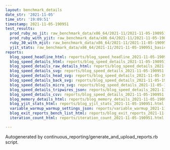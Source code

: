 ```yaml
---
layout: benchmark_details
date_str: '2021-11-05'
time_str: '19:09:51'
timestamp: 2021-11-05-190951
test_results:
  prod_ruby_no_jit: raw_benchmark_data/x86_64/2021-11/2021-11-05-190951_basic_benchmark_prod_ruby_no_jit.json
  prod_ruby_with_yjit: raw_benchmark_data/x86_64/2021-11/2021-11-05-190951_basic_benchmark_prod_ruby_with_yjit.json
  ruby_30_with_mjit: raw_benchmark_data/x86_64/2021-11/2021-11-05-190951_basic_benchmark_ruby_30_with_mjit.json
  yjit_stats: raw_benchmark_data/x86_64/2021-11/2021-11-05-190951_basic_benchmark_yjit_stats.json
reports:
  blog_speed_headline_html: reports/blog_speed_headline_2021-11-05-190951.html
  blog_speed_details_html: reports/blog_speed_details_2021-11-05-190951.html
  blog_speed_details_raw_details_html: reports/blog_speed_details_2021-11-05-190951.raw_details.html
  blog_speed_details_svg: reports/blog_speed_details_2021-11-05-190951.svg
  blog_speed_details_head_svg: reports/blog_speed_details_2021-11-05-190951.head.svg
  blog_speed_details_back_svg: reports/blog_speed_details_2021-11-05-190951.back.svg
  blog_speed_details_micro_svg: reports/blog_speed_details_2021-11-05-190951.micro.svg
  blog_speed_details_tripwires_json: reports/blog_speed_details_2021-11-05-190951.tripwires.json
  blog_speed_details_csv: reports/blog_speed_details_2021-11-05-190951.csv
  blog_memory_details_html: reports/blog_memory_details_2021-11-05-190951.html
  blog_yjit_stats_html: reports/blog_yjit_stats_2021-11-05-190951.html
  variable_warmup_warmup_settings_json: reports/variable_warmup_2021-11-05-190951.warmup_settings.json
  blog_exit_reports_bench_list_html: reports/blog_exit_reports_2021-11-05-190951.bench_list.html
  iteration_count_html: reports/iteration_count_2021-11-05-190951.html

---
```

Autogenerated by continuous_reporting/generate_and_upload_reports.rb script.
